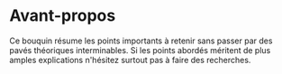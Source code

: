 # Avant-propos

Ce bouquin résume les points importants à retenir sans passer par des pavés  théoriques interminables. Si les points abordés méritent de plus amples explications n'hésitez surtout pas à faire des recherches.

